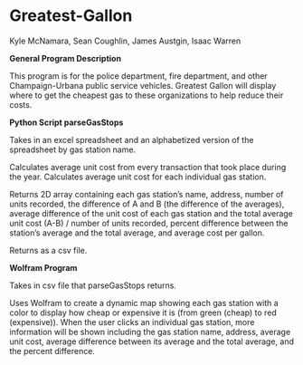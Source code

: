 # Greatest-Gallon
Kyle McNamara, Sean Coughlin, James Austgin, Isaac Warren


**General Program Description**

This program is for the police department, fire department, and other Champaign-Urbana public service vehicles. 
Greatest Gallon will display where to get the cheapest gas to these organizations to help reduce their costs.

**Python Script parseGasStops**

Takes in an excel spreadsheet and an alphabetized version of the spreadsheet by gas station name.

Calculates average unit cost from every transaction that took place during the year. Calculates average unit cost for each individual gas station.

Returns 2D array containing each gas station’s name, address, number of units recorded, the difference of A and B (the difference of the averages),
average difference of the unit cost of each gas station and the total average unit cost (A-B) / number of units recorded, percent difference between the station’s average and the total average, and average cost per gallon.

Returns as a csv file.

**Wolfram Program**

Takes in csv file that parseGasStops returns.

Uses Wolfram to create a dynamic map showing each gas station with a color to display how cheap or expensive it is (from green (cheap) to red (expensive)). 
When the user clicks an individual gas station, more information will be shown including the gas station name, address, average unit cost, average difference between its average and the total average, and the percent difference.

